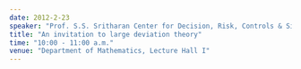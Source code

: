 ```yaml
---
date: 2012-2-23
speaker: "Prof. S.S. Sritharan Center for Decision, Risk, Controls & Signals Intelligence Naval Postgraduate School Monterey, California, USA"
title: "An invitation to large deviation theory"
time: "10:00 - 11:00 a.m."
venue: "Department of Mathematics, Lecture Hall I"
---
```


